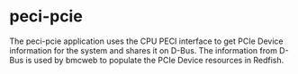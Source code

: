 # peci-pcie

The peci-pcie application uses the CPU PECI interface to get PCIe Device
information for the system and shares it on D-Bus.  The information from D-Bus
is used by bmcweb to populate the PCIe Device resources in Redfish.
